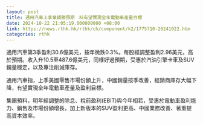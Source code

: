```yaml
---
layout: post
title: 通用汽車上季業績勝預期　料有望實現全年電動車產量目標
date: 2024-10-22 21:05:19.000000000 +08:00
link: https://news.rthk.hk/rthk/ch/component/k2/1775710-20241022.htm
categories: rthk
---
```


通用汽車第3季盈利30.6億美元，按年微跌0.3%。每股經調整盈利2.96美元，高於預期。收入升10.5至487.6億美元，同樣好過預期，受惠於汽油引擎卡車及SUV銷量穩定，以及專注削減庫存。

通用汽車指，上季美國零售市場份額上升，中國銷量按季改善，經銷商庫存大幅下降，有望實現全年電動車產量及盈利目標。

集團預料，明年經調整的除息、稅前盈利(EBIT)與今年相若，受惠於電動車盈利能力、銷售及市場份額增長，加上新版本的SUV盈利更高、中國業務改善、著重提高資本效率。
